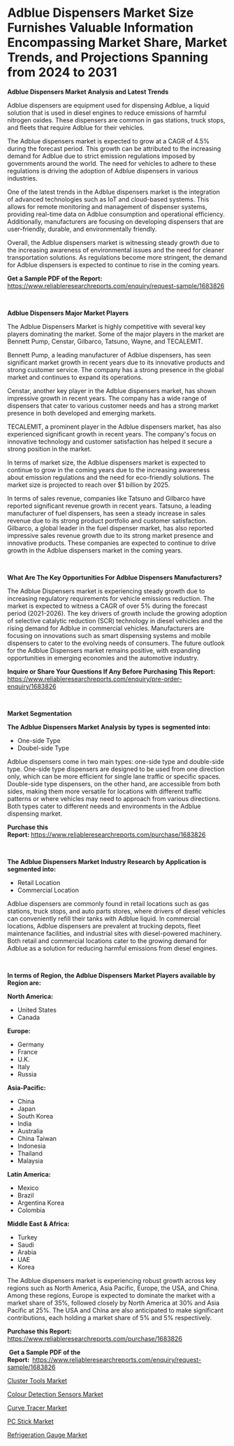 <p><h1>Adblue Dispensers Market Size Furnishes Valuable Information Encompassing Market Share, Market Trends, and Projections Spanning from 2024 to 2031</h1></p><p><strong>Adblue Dispensers Market Analysis and Latest Trends</strong></p>
<p><p>Adblue dispensers are equipment used for dispensing Adblue, a liquid solution that is used in diesel engines to reduce emissions of harmful nitrogen oxides. These dispensers are common in gas stations, truck stops, and fleets that require Adblue for their vehicles.</p><p>The Adblue dispensers market is expected to grow at a CAGR of 4.5% during the forecast period. This growth can be attributed to the increasing demand for Adblue due to strict emission regulations imposed by governments around the world. The need for vehicles to adhere to these regulations is driving the adoption of Adblue dispensers in various industries.</p><p>One of the latest trends in the Adblue dispensers market is the integration of advanced technologies such as IoT and cloud-based systems. This allows for remote monitoring and management of dispenser systems, providing real-time data on Adblue consumption and operational efficiency. Additionally, manufacturers are focusing on developing dispensers that are user-friendly, durable, and environmentally friendly.</p><p>Overall, the Adblue dispensers market is witnessing steady growth due to the increasing awareness of environmental issues and the need for cleaner transportation solutions. As regulations become more stringent, the demand for Adblue dispensers is expected to continue to rise in the coming years.</p></p>
<p><strong>Get a Sample PDF of the Report:&nbsp;</strong> <a href="https://www.reliableresearchreports.com/enquiry/request-sample/1683826">https://www.reliableresearchreports.com/enquiry/request-sample/1683826</a></p>
<p>&nbsp;</p>
<p><strong>Adblue Dispensers Major Market Players</strong></p>
<p><p>The Adblue Dispensers Market is highly competitive with several key players dominating the market. Some of the major players in the market are Bennett Pump, Censtar, Gilbarco, Tatsuno, Wayne, and TECALEMIT.</p><p>Bennett Pump, a leading manufacturer of Adblue dispensers, has seen significant market growth in recent years due to its innovative products and strong customer service. The company has a strong presence in the global market and continues to expand its operations.</p><p>Censtar, another key player in the Adblue dispensers market, has shown impressive growth in recent years. The company has a wide range of dispensers that cater to various customer needs and has a strong market presence in both developed and emerging markets.</p><p>TECALEMIT, a prominent player in the Adblue dispensers market, has also experienced significant growth in recent years. The company's focus on innovative technology and customer satisfaction has helped it secure a strong position in the market.</p><p>In terms of market size, the Adblue dispensers market is expected to continue to grow in the coming years due to the increasing awareness about emission regulations and the need for eco-friendly solutions. The market size is projected to reach over $1 billion by 2025.</p><p>In terms of sales revenue, companies like Tatsuno and Gilbarco have reported significant revenue growth in recent years. Tatsuno, a leading manufacturer of fuel dispensers, has seen a steady increase in sales revenue due to its strong product portfolio and customer satisfaction. Gilbarco, a global leader in the fuel dispenser market, has also reported impressive sales revenue growth due to its strong market presence and innovative products. These companies are expected to continue to drive growth in the Adblue dispensers market in the coming years.</p></p>
<p>&nbsp;</p>
<p><strong>What Are The Key Opportunities For Adblue Dispensers Manufacturers?</strong></p>
<p><p>The Adblue Dispensers market is experiencing steady growth due to increasing regulatory requirements for vehicle emissions reduction. The market is expected to witness a CAGR of over 5% during the forecast period (2021-2026). The key drivers of growth include the growing adoption of selective catalytic reduction (SCR) technology in diesel vehicles and the rising demand for Adblue in commercial vehicles. Manufacturers are focusing on innovations such as smart dispensing systems and mobile dispensers to cater to the evolving needs of consumers. The future outlook for the Adblue Dispensers market remains positive, with expanding opportunities in emerging economies and the automotive industry.</p></p>
<p><strong>Inquire or Share Your Questions If Any Before Purchasing This Report:</strong> <a href="https://www.reliableresearchreports.com/enquiry/pre-order-enquiry/1683826">https://www.reliableresearchreports.com/enquiry/pre-order-enquiry/1683826</a></p>
<p>&nbsp;</p>
<p><strong>Market Segmentation</strong></p>
<p><strong>The Adblue Dispensers Market Analysis by types is segmented into:</strong></p>
<p><ul><li>One-side Type</li><li>Doubel-side Type</li></ul></p>
<p><p>Adblue dispensers come in two main types: one-side type and double-side type. One-side type dispensers are designed to be used from one direction only, which can be more efficient for single lane traffic or specific spaces. Double-side type dispensers, on the other hand, are accessible from both sides, making them more versatile for locations with different traffic patterns or where vehicles may need to approach from various directions. Both types cater to different needs and environments in the Adblue dispensing market.</p></p>
<p><strong>Purchase this Report:&nbsp;</strong><a href="https://www.reliableresearchreports.com/purchase/1683826">https://www.reliableresearchreports.com/purchase/1683826</a></p>
<p>&nbsp;</p>
<p><strong>The Adblue Dispensers Market Industry Research by Application is segmented into:</strong></p>
<p><ul><li>Retail Location</li><li>Commercial Location</li></ul></p>
<p><p>Adblue dispensers are commonly found in retail locations such as gas stations, truck stops, and auto parts stores, where drivers of diesel vehicles can conveniently refill their tanks with Adblue liquid. In commercial locations, Adblue dispensers are prevalent at trucking depots, fleet maintenance facilities, and industrial sites with diesel-powered machinery. Both retail and commercial locations cater to the growing demand for Adblue as a solution for reducing harmful emissions from diesel engines.</p></p>
<p>&nbsp;</p>
<p><strong>In terms of Region, the Adblue Dispensers Market Players available by Region are:</strong></p>
<p>
    <p> <strong> North America: </strong>
        <ul>
            <li>United States</li>
            <li>Canada</li>
        </ul>
        </p> 
    <p> <strong> Europe: </strong>
        <ul>
            <li>Germany</li>
            <li>France</li>
            <li>U.K.</li>
            <li>Italy</li>
            <li>Russia</li>
        </ul>
        </p> 
    <p> <strong> Asia-Pacific: </strong>
        <ul>
            <li>China</li>
            <li>Japan</li>
            <li>South Korea</li>
            <li>India</li>
            <li>Australia</li>
            <li>China Taiwan</li>
            <li>Indonesia</li>
            <li>Thailand</li>
            <li>Malaysia</li>
        </ul>
        </p> 
    <p> <strong> Latin America: </strong>
        <ul>
            <li>Mexico</li>
            <li>Brazil</li>
            <li>Argentina Korea</li>
            <li>Colombia</li>
        </ul>
        </p> 
    <p> <strong> Middle East & Africa: </strong>
        <ul>
            <li>Turkey</li>
            <li>Saudi</li>
            <li>Arabia</li>
            <li>UAE</li>
            <li>Korea</li>
        </ul>
    </p>
    </p>
<p><p>The Adblue dispensers market is experiencing robust growth across key regions such as North America, Asia Pacific, Europe, the USA, and China. Among these regions, Europe is expected to dominate the market with a market share of 35%, followed closely by North America at 30% and Asia Pacific at 25%. The USA and China are also anticipated to make significant contributions, each holding a market share of 5% and 5% respectively.</p></p>
<p><strong>Purchase this Report: </strong><a href="https://www.reliableresearchreports.com/purchase/1683826">https://www.reliableresearchreports.com/purchase/1683826</a></p>
<p>&nbsp;<strong>Get a Sample PDF of the Report:&nbsp;&nbsp;</strong><a href="https://www.reliableresearchreports.com/enquiry/request-sample/1683826">https://www.reliableresearchreports.com/enquiry/request-sample/1683826</a></p>
<p><strong></strong></p>
<p><p><a href="https://medium.com/@emiliomartelli542/analyzing-cluster-tools-market-global-industry-perspective-and-forecast-2024-to-2031-4925ad1819ab">Cluster Tools Market</a></p><p><a href="https://medium.com/@scanw41036/colour-detection-sensors-market-report-reveals-the-latest-trends-and-growth-opportunities-of-this-218a28ac1f09">Colour Detection Sensors Market</a></p><p><a href="https://medium.com/@margaretlee84/curve-tracer-market-the-key-to-successful-business-strategy-forecast-till-2031-730d0b78bc86">Curve Tracer Market</a></p><p><a href="https://medium.com/@scanw41036/pc-stick-market-trends-forecast-and-competitive-analysis-to-2031-4ab8eb68c4b0">PC Stick Market</a></p><p><a href="https://medium.com/@margaretlee84/refrigeration-gauge-market-competitive-analysis-market-trends-and-forecast-to-2031-081a77db20d7">Refrigeration Gauge Market</a></p></p>